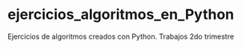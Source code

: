 # ejercicios_algoritmos_en_Python
Ejercicios de algoritmos creados con Python. Trabajos 2do trimestre
